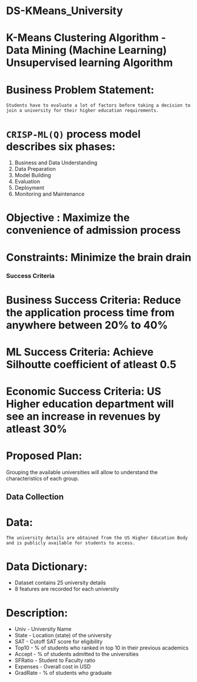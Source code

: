 # DS-KMeans_University


# K-Means Clustering Algorithm - Data Mining (Machine Learning) Unsupervised learning Algorithm

# Business Problem Statement:
    Students have to evaluate a lot of factors before taking a decision to join a university for their higher education requirements.

# `CRISP-ML(Q)` process model describes six phases:
 1. Business and Data Understanding
 2. Data Preparation
 3. Model Building
 4. Evaluation
 5. Deployment
 6. Monitoring and Maintenance

# Objective : Maximize the convenience of admission process
# Constraints: Minimize the brain drain

### Success Criteria

# Business Success Criteria: Reduce the application process time from anywhere between 20% to 40%
# ML Success Criteria: Achieve Silhoutte coefficient of atleast 0.5
# Economic Success Criteria: US Higher education department will see an increase in revenues by atleast 30%

# **Proposed Plan:**
 Grouping the available universities will allow to understand the characteristics of each group.


## Data Collection

# Data: 
    The university details are obtained from the US Higher Education Body and is publicly available for students to access.
 
# Data Dictionary:
 - Dataset contains 25 university details
 - 8 features are recorded for each university
 
# Description:
 - Univ - University Name
 - State - Location (state) of the university
 - SAT - Cutoff SAT score for eligibility
 - Top10 - % of students who ranked in top 10 in their previous academics
 - Accept - % of students admitted to the universities
 - SFRatio - Student to Faculty ratio
 - Expenses - Overall cost in USD
 - GradRate - % of students who graduate
